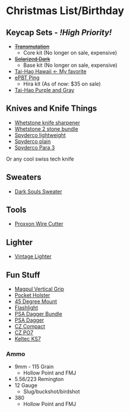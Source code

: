 # Christmas List/Birthday


<!-- ## Keyboards -->

<!-- * ~~[](https://www.etsy.com/listing/1571855869/choc-corne-40-24g-wireless-split?ga_order=most_relevant&ga_search_type=all&ga_view_type=gallery&ga_search_query=mechanical+keyboard&ref=sr_gallery-1-28&frs=1&organic_search_click=1)~~ -->
<!-- * [](https://www.etsy.com/listing/1260155362/keyclicks-w-ergo-24g-wireless-split?click_key=03cdf9af9e3c18bf9c28a43600d5c4e894272f4f%3A1260155362&click_sum=f373bd4d&ref=related-3&frs=1) -->
<!-- * [](https://www.zsa.io/moonlander/) -->
<!-- * [](https://www.etsy.com/listing/1486927150/pre-soldered-lily58-pro-mx-choc-split?click_key=8a96b062ab9e8149ffe440d1487c23413f534b42%3A1486927150&click_sum=91021633&ga_order=most_relevant&ga_search_type=all&ga_view_type=gallery&ga_search_query=lily58&ref=sr_gallery-1-3&frs=1) -->


## Keycap Sets - *!High Priority!*

* ~~[Transmutation](https://kono.store/collections/on-sale-collection/products/kds-transmutation?variant=41986273804487)~~
    * Core kit (No longer on sale, expensive)
* ~~[Solarized Dark](https://kono.store/collections/on-sale-collection/products/kds-solarized-dark?variant=42197466939591)~~
    * Base kit (No longer on sale, expensive)
* [Tai-Hao Hawaii <- My favorite](https://kono.store/collections/keycap-sets/products/tai-hao-hawaii-pbt-keycap-set)
* [ePBT Ping](https://kono.store/collections/keycap-sets/products/epbt-ping?variant=41359281782983)
    * Hira kit (As of now: $35 on sale)
* [Tai-Hao Purple and Gray](https://kono.store/collections/keycap-sets/products/tai-hao-purple-gray-pbt-keycap-set)

## Knives and Knife Things

* [Whetstone knife sharpener](https://www.amazon.com/Sharp-Pebble-Sharpening-Flattening-NonSlip/dp/B08Q364Q2M)
* [Whetstone 2 stone bundle](https://www.amazon.com/Sharp-Pebble-Sharpening-Stones-Flattening/dp/B08Q65M4M8)
* [Spyderco lightweight](https://www.amazon.com/Spyderco-Tenacious-Lightweight-Folding-Stainless/dp/B083ZMLSWZ/ref=mp_s_a_1_3?crid=2J3QAVH7VSUNG&keywords=spyderco+knife&qid=1700766224&sprefix=spyder%2Caps%2C202&sr=8-3)
* [Spyderco plain](https://www.amazon.com/Spyderco-Tenacious-Plain-Folding-Knife/dp/B007CK1MNU/ref=mp_s_a_1_4?crid=2J3QAVH7VSUNG&keywords=spyderco+knife&qid=1700766224&sprefix=spyder%2Caps%2C202&sr=8-4)
* [Spyderco Para 3](https://www.amazon.com/Spyderco-Lightweight-Signature-Stainless-Durable/dp/B07XVR2K7P/ref=mp_s_a_1_19?crid=2J3QAVH7VSUNG&keywords=spyderco+knife&qid=1700766224&sprefix=spyder%2Caps%2C202&sr=8-19)

Or any cool swiss tech knife

## Sweaters
* [Dark Souls Sweater](https://darksouls.store/product/dark-souls-praise-the-sun-ugly-christmas-sweater/)

## Tools

* [Proxxon Wire Cutter](https://www.amazon.com/Proxxon-37080-Wire-Cutter-THERMOCUT/dp/B0017NS8H6/ref=sr_1_1?keywords=proxxon%2Bwire%2Bcutter&s=hi&sr=1-1&th=1)

## Lighter
* [Vintage Lighter](https://www.amazon.com/Laicengo-Vintage-Kerosene-Windproof-Included/dp/B091DN8VN7/ref=sr_1_28?keywords=old%2Blighter&sr=8-28&th=1) 



## Fun Stuff

* [Magpul Vertical Grip](https://magpul.com/rvg-rail-vertical-grip.html?mp_global_color=118)
* [Pocket Holster](https://www.amazon.com/ComfortTac-Comfortable-Concealed-Revolvers-Subcompact/dp/B071ZD4F71/ref=sr_1_5?keywords=pocket%2Bholster&sr=8-5&th=1)
* [45 Degree Mount](https://www.amazon.com/Monstrum-Degree-Offset-Picatinny-Mount/dp/B09L57BCPS/ref=mp_s_a_1_3?crid=2LCDGVQGUR7T9&keywords=45+degree+offset+mount&qid=1700766826&sprefix=45+degree%2Caps%2C267&sr=8-3)
* [Flashlight](https://www.amazon.com/Feyachi-Tactical-Flashlight-Picatinny-Batteries/dp/B07VGH8286/ref=mp_s_a_1_2_sspa?crid=FC2AP7XFAFYI&keywords=rifle+light&qid=1700766912&sprefix=rifle+light%2Caps%2C207&sr=8-2-spons&sp_csd=d2lkZ2V0TmFtZT1zcF9waG9uZV9zZWFyY2hfYXRm&psc=1)
* [PSA Dagger Bundle](https://palmettostatearmory.com/psa-dagger-compact-9mm-pistol-with-sw1-ecc-rmr-slide-threaded-barrel-w-10-15rd-mag-and-bag-sniper-green-rear-sight-rear.html)
* [PSA Dagger](https://palmettostatearmory.com/psa-dagger-compact-9mm-pistol-with-extreme-carry-cuts-flat-dark-earth.html)
* [CZ Compact](https://palmettostatearmory.com/cz-75-compact-9mm-pistol-black-91190.html)
* [CZ PO7](https://palmettostatearmory.com/cz-p07-9mm-pistol-black-91086.html)
* [Keltec KS7](https://palmettostatearmory.com/kel-tec-12-ga-ks7-pump-shotgun-ks7blk.html)

### Ammo
* 9mm - 115 Grain
    * Hollow Point and FMJ
* 5.56/223 Remington
* 12 Gauge
    * Slug/buckshot/birdshot
* 380
    * Hollow Point and FMJ
